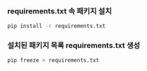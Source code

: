 ### requirements.txt 속 패키지 설치
```bash
pip install -r requirements.txt
```
### 설치된 패키지 목록 requirements.txt 생성
```bash
pip freeze > requirements.txt
```
